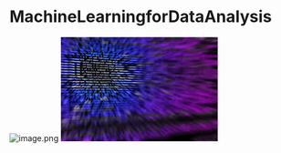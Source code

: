 # MachineLearningforDataAnalysis
![image.png](images/ML_&DS.jfif)  ![image.png](images/ML_&DS2.jfif)

